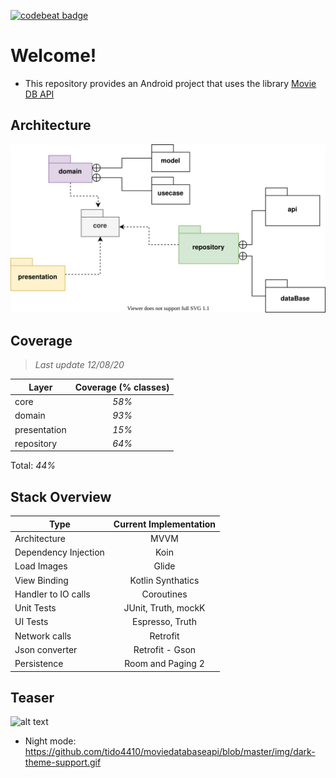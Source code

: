 [![codebeat badge](https://codebeat.co/badges/07eeaf3d-d079-4f7f-8ba5-abf596b60f31)](https://codebeat.co/projects/github-com-gabrielbmoro-moviedbapi-master)

# Welcome!

- This repository provides an Android project that uses the library  [Movie DB API](https://www.themoviedb.org)

## Architecture

![alt text](https://github.com/gabrielbmoro/MovieDBApi/blob/master/img/architecture.svg)

## Coverage 

> _Last update 12/08/20_

| Layer                | Coverage (% classes)      |
|----------------------|:-------------------------:|
| core                 | _58%_                     |
| domain               | _93%_                     |
| presentation         | _15%_                     |
| repository           | _64%_                     |

Total: _44%_



## Stack Overview

| Type                 | Current Implementation  |
|----------------------|:-----------------------:|
| Architecture         | MVVM                    |
| Dependency Injection | Koin                    |
| Load Images          | Glide                   |
| View Binding         | Kotlin Synthatics       |
| Handler to IO calls  | Coroutines              |
| Unit Tests           | JUnit, Truth, mockK     |
| UI Tests             | Espresso, Truth         |
| Network calls        | Retrofit                |
| Json converter       | Retrofit - Gson         |
| Persistence          | Room and Paging 2       |

## Teaser

![alt text](https://github.com/tido4410/moviedatabaseapi/blob/master/img/teaser.gif)

- Night mode: https://github.com/tido4410/moviedatabaseapi/blob/master/img/dark-theme-support.gif
